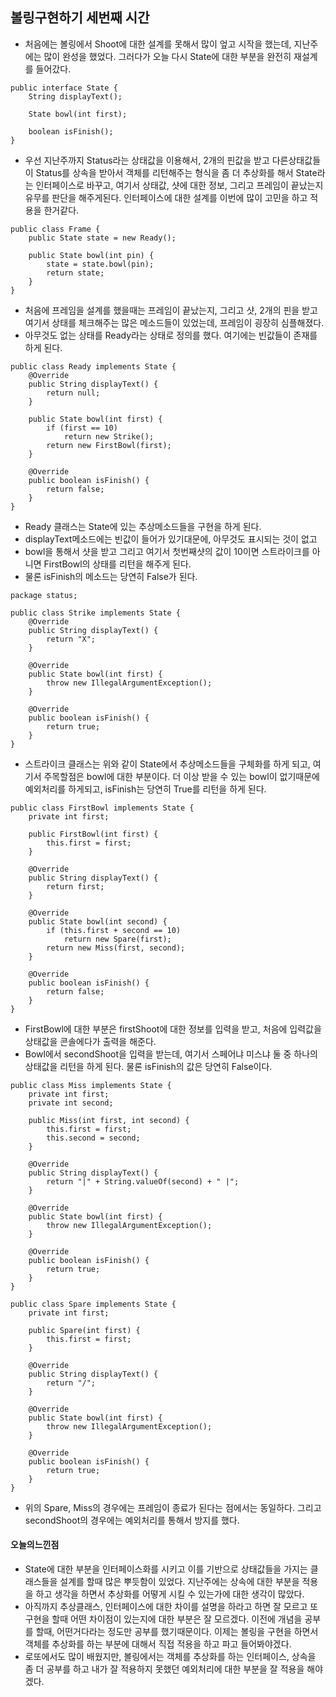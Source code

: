 ## 볼링구현하기 세번째 시간

- 처음에는 볼링에서 Shoot에 대한 설계를 못해서 많이 엎고 시작을 했는데, 지난주에는 많이 완성을 했었다. 그러다가 오늘 다시 State에 대한 부분을 완전히 재설계를 들어갔다.

```
public interface State {
    String displayText();

    State bowl(int first);

    boolean isFinish();
}
```
- 우선 지난주까지 Status라는 상태값을 이용해서, 2개의 핀값을 받고 다른상태값들이 Status를 상속을 받아서 객체를 리턴해주는 형식을 좀 더 추상화를 해서 State라는 인터페이스로 바꾸고, 여기서 상태값, 샷에 대한 정보, 그리고 프레임이 끝났는지 유무를 판단을 해주게된다. 인터페이스에 대한 설계를 이번에 많이 고민을 하고 적용을 한거같다.

```
public class Frame {
    public State state = new Ready();

    public State bowl(int pin) {
        state = state.bowl(pin);
        return state;
    }
}
```
- 처음에 프레임을 설계를 했을때는 프레임이 끝났는지, 그리고 샷, 2개의 핀을 받고 여기서 상태를 체크해주는 많은 메소드들이 있었는데, 프레임이 굉장히 심플해졌다.
- 아무것도 없는 상태를 Ready라는 상태로 정의를 했다. 여기에는 빈값들이 존재를 하게 된다.

```
public class Ready implements State {
    @Override
    public String displayText() {
        return null;
    }

    public State bowl(int first) {
        if (first == 10)
            return new Strike();
        return new FirstBowl(first);
    }

    @Override
    public boolean isFinish() {
        return false;
    }
}
```
- Ready 클래스는 State에 있는 추상메소드들을 구현을 하게 된다.
- displayText메소드에는 빈값이 들어가 있기대문에, 아무것도 표시되는 것이 없고
- bowl을 통해서 샷을 받고 그리고 여기서 첫번째샷의 값이 10이면 스트라이크를 아니면 FirstBowl의 상태를 리턴을 해주게 된다.
- 물론 isFinish의 메소드는 당연히 False가 된다.

```
package status;

public class Strike implements State {
    @Override
    public String displayText() {
        return "X";
    }

    @Override
    public State bowl(int first) {
        throw new IllegalArgumentException();
    }

    @Override
    public boolean isFinish() {
        return true;
    }
}

```
- 스트라이크 클래스는 위와 같이 State에서 추상메소드들을 구체화를 하게 되고, 여기서 주목할점은 bowl에 대한 부분이다. 더 이상 받을 수 있는 bowl이 없기때문에 예외처리를 하게되고, isFinish는 당연히 True를 리턴을 하게 된다.

```
public class FirstBowl implements State {
    private int first;

    public FirstBowl(int first) {
        this.first = first;
    }

    @Override
    public String displayText() {
        return first;
    }

    @Override
    public State bowl(int second) {
        if (this.first + second == 10)
            return new Spare(first);
        return new Miss(first, second);
    }

    @Override
    public boolean isFinish() {
        return false;
    }
}
```
- FirstBowl에 대한 부분은 firstShoot에 대한 정보를 입력을 받고, 처음에 입력값을 상태값을 콘솔에다가 출력을 해준다.
- Bowl에서 secondShoot을 입력을 받는데, 여기서 스페어냐 미스냐 둘 중 하나의 상태값을 리턴을 하게 된다. 물론 isFinish의 값은 당연히 False이다.

```
public class Miss implements State {
    private int first;
    private int second;

    public Miss(int first, int second) {
        this.first = first;
        this.second = second;
    }

    @Override
    public String displayText() {
        return "|" + String.valueOf(second) + " |";
    }

    @Override
    public State bowl(int first) {
        throw new IllegalArgumentException();
    }

    @Override
    public boolean isFinish() {
        return true;
    }
}
```

```
public class Spare implements State {
    private int first;

    public Spare(int first) {
        this.first = first;
    }

    @Override
    public String displayText() {
        return "/";
    }

    @Override
    public State bowl(int first) {
        throw new IllegalArgumentException();
    }

    @Override
    public boolean isFinish() {
        return true;
    }
}
```
- 위의 Spare, Miss의 경우에는 프레임이 종료가 된다는 점에서는 동일하다. 그리고 secondShoot의 경우에는 예외처리를 통해서 방지를 했다.

#### 오늘의느낀점
- State에 대한 부분을 인터페이스화를 시키고 이를 기반으로 상태값들을 가지는 클래스들을 설계를 할때 많은 뿌듯함이 있었다. 지난주에는 상속에 대한 부분을 적용을 하고 생각을 하면서 추상화를 어떻게 시킬 수 있는가에 대한 생각이 많았다.
- 아직까지 추상클래스, 인터페이스에 대한 차이를 설명을 하라고 하면 잘 모르고 또 구현을 할때 어떤 차이점이 있는지에 대한 부분은 잘 모르겠다. 이전에 개념을 공부를 할때, 어떤거다라는 정도만 공부를 했기때문이다. 이제는 볼링을 구현을 하면서 객체를 추상화를 하는 부분에 대해서 직접 적용을 하고 파고 들어봐야겠다.
- 로또에서도 많이 배웠지만, 볼링에서는 객체를 추상화를 하는 인터페이스, 상속을 좀 더 공부를 하고 내가 잘 적용하지 못했던 예외처리에 대한 부분을 잘 적용을 해야겠다.

